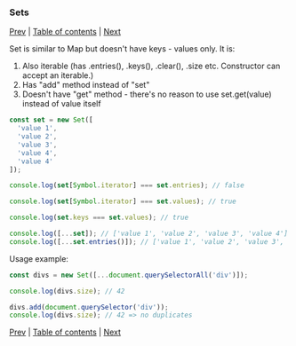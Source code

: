 ### Sets

[Prev](15-WeakMaps.md) | [Table of contents](https://github.com/gadyonysh/es2015-presentation#ecmascript-2015) | [Next](17-WeakSet.md)

Set is similar to Map but doesn't have keys - values only. It is:

1. Also iterable (has .entries(), .keys(), .clear(), .size etc. Constructor can accept an iterable.)
2. Has "add" method instead of "set"
3. Doesn't have "get" method - there's no reason to use set.get(value) instead of value itself

```js
const set = new Set([
  'value 1',
  'value 2',
  'value 3',
  'value 4',
  'value 4'
]);

console.log(set[Symbol.iterator] === set.entries); // false

console.log(set[Symbol.iterator] === set.values); // true

console.log(set.keys === set.values); // true

console.log([...set]); // ['value 1', 'value 2', 'value 3', 'value 4']
console.log([...set.entries()]); // ['value 1', 'value 2', 'value 3', 'value 4']
```

Usage example:
```js
const divs = new Set([...document.querySelectorAll('div')]);

console.log(divs.size); // 42

divs.add(document.querySelector('div'));
console.log(divs.size); // 42 => no duplicates
```

[Prev](15-WeakMaps.md) | [Table of contents](https://github.com/gadyonysh/es2015-presentation#ecmascript-2015) | [Next](17-WeakSet.md)